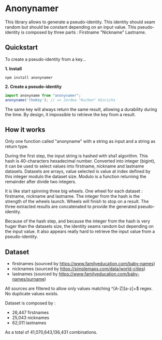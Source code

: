 # Anonynamer

This library allows to generate a pseudo-identity. This identity should seam random but should be constant depending on an input value. 
This pseudo-identity is composed by three parts : Firstname "Nickname" Lastname.

## Quickstart

To create a pseudo-identity from a key...

**1. Install**

```shell
npm install anonynamer
```

**2. Create a pseudo-identity**
```javascript
import anonyname from "anonynamer";
anonyname('theKey'); // => Jordea "Kuchen" Hinrichs 
```

The same key will always return the same result, allowing a durability during the time. 
By design, it impossible to retrieve the key from a result.

## How it works

Only one function called "anonyname" with a string as input and a string as return type.

During the first step, the input string is hashed with sha1 algorithm. This hash is 40-characters hexadecimal number.
Converted into integer (bigint), it can be used to select values into firstname, nickname and lastname datasets.
Datasets are arrays, value selected is value at index defined by this integer modulo the dataset size.
Modulo is a function returning the remainder after divide two integers.

It is like start spinning three big wheels. One wheel for each dataset : firstname, nickname and lastname.
The integer from the hash is the strength of the wheels launch. Wheels will finish to stop on a result.
The three extracted results are concatenated to provide the generated pseudo-identity.

Because of the hash step, and because the integer from the hash is very huger than the datasets size, the identity seams random but depending on the input value.
It also appears really hard to retrieve the input value from a pseudo-identity.

## Dataset
 
- firstnames (sourced by https://www.familyeducation.com/baby-names)
- nicknames (sourced by https://simplemaps.com/data/world-cities)
- lastnames (sourced by https://www.familyeducation.com/baby-names/surname)

All sources are filtered to allow only values matching ^[A-Z][a-z]+$ regex. No duplicate values exists.

Dataset is composed by :
- 26,447 firstnames
- 25,043 nicknames
- 62,011 lastnames

As a total of 41,070,643,136,431 combinations.




